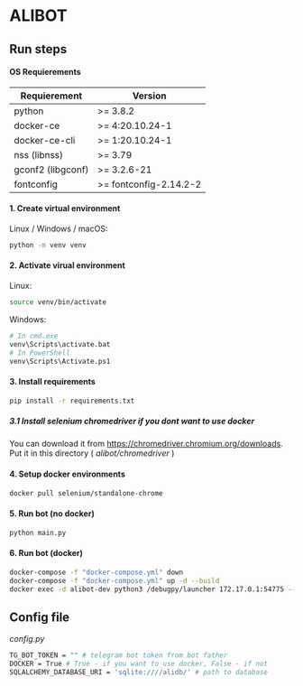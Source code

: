 # ALIBOT
## Run steps

#### OS Requierements
| Requierement | Version |
|---|-----|
| python | >= 3.8.2 |
| docker-ce | >= 4:20.10.24-1 |
| docker-ce-cli | >= 1:20.10.24-1 |
| nss (libnss) | >= 3.79 |
| gconf2 (libgconf) | >= 3.2.6-21 |
| fontconfig | >= fontconfig-2.14.2-2 |

#### 1. Create virtual environment
Linux / Windows / macOS:
```sh
python -m venv venv
```
#### 2. Activate virual environment
Linux:
```sh
source venv/bin/activate
```
Windows:
```sh
# In cmd.exe
venv\Scripts\activate.bat
# In PowerShell
venv\Scripts\Activate.ps1
```
#### 3. Install requirements
```sh
pip install -r requirements.txt
```
##### 3.1 Install selenium chromedriver if you dont want to use docker
You can download it from https://chromedriver.chromium.org/downloads.
Put it in this directory ( *alibot/chromedriver* )
#### 4. Setup docker environments
```sh
docker pull selenium/standalone-chrome
```
#### 5. Run bot (no docker)
```sh
python main.py
```
#### 6. Run bot (docker)
```sh
docker-compose -f "docker-compose.yml" down
docker-compose -f "docker-compose.yml" up -d --build
docker exec -d alibot-dev python3 /debugpy/launcher 172.17.0.1:54775 -- main.py
```

## Config file

*config.py*
```sh
TG_BOT_TOKEN = "" # telegram bot token from bot father
DOCKER = True # True - if you want to use docker, False - if not
SQLALCHEMY_DATABASE_URI = 'sqlite:////alidb/' # path to database
```